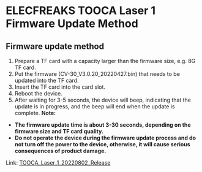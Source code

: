 # ELECFREAKS TOOCA Laser 1 Firmware Update Method

## Firmware update method
1. Prepare a TF card with a capacity larger than the firmware size, e.g. 8G TF card.
2. Put the firmware (CV-30_V3.0.20_20220427.bin) that needs to be updated into the TF card.
3. Insert the TF card into the card slot.
4. Reboot the device.
5. After waiting for 3-5 seconds, the device will beep, indicating that the update is in progress, and the beep will end when the update is complete.
**Note:**
- **The firmware update time is about 3-30 seconds, depending on the firmware size and TF card quality.**
- **Do not operate the device during the firmware update process and do not turn off the power to the device, otherwise, it will cause serious consequences of product damage.**

Link: [TOOCA_Laser_1_20220802_Release](https://github.com/elecfreaks/learn-en/raw/master/tooca-laser-1/file/TOOCA_Laser_1_20220802_Release.bin)



